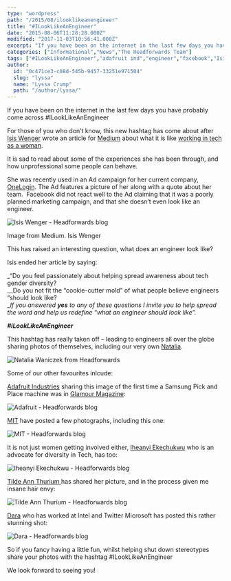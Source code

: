 ```yaml
---
type: "wordpress"
path: "/2015/08/ilooklikeanengineer"
title: "#ILookLikeAnEngineer"
date: "2015-08-06T11:28:28.000Z"
modified: "2017-11-03T10:56:41.000Z"
excerpt: "If you have been on the internet in the last few days you have probably come across #ILookLikeAnEngineer For those of you who don’t know, this new hashtag has come about after Isis Wenger wrote an article for Medium about what it is like working in tech as a woman. It is sad to read about some …"
categories: ["Informational","News","The Headforwards Team"]
tags: ["#ILookLikeAnEngineer","adafruit ind","engineer","facebook","Isis Wenger","medium","MIT","MITY","natalia","one login","Pintrest","twitter","Women in tech"]
author:
  id: "0c471ce3-c08d-545b-9457-33251e971504"
  slug: "lyssa"
  name: "Lyssa Crump"
  path: "/author/lyssa/"
---
```

If you have been on the internet in the last few days you have probably come across #ILookLikeAnEngineer

For those of you who don’t know, this new hashtag has come about after [Isis Wenger](https://twitter.com/isisanchalee) wrote an article for [Medium](https://medium.com) about what it is like [working in tech as a woman](https://medium.com/the-coffeelicious/you-may-have-seen-my-face-on-bart-8b9561003e0f).

It is sad to read about some of the experiences she has been through, and how unprofessional some people can behave.

She was recently used in an Ad campaign for her current company, [OneLogin](https://www.onelogin.com/). The Ad features a picture of her along with a quote about her team.  Facebook did not react well to the Ad claiming that it was a poorly planned marketing campaign, and that she doesn’t even look like an engineer.

![Isis Wenger - Headforwards blog ](http://www.headforwards.com/wp-content/uploads/2015/08/1-tM5CLfGMj4wIT4qGzxNQGQ-300x177.jpeg)

Image from Medium. Isis Wenger

This has raised an interesting question, what does an engineer look like?

Isis ended her article by saying:

_“Do you feel passionately about helping spread awareness about tech gender diversity?  
__Do you not fit the “cookie-cutter mold” of what people believe engineers “should look like?  
__If you answered **yes** to any of these questions I invite you to help spread the word and help us redefine “what an engineer should look like”._

_**#iLookLikeAnEngineer**_

This hashtag has really taken off – leading to engineers all over the globe sharing photos of themselves, including our very own [Natalia](https://twitter.com/natkuTala).

![Natalia Waniczek from Headforwards ](http://www.headforwards.com/wp-content/uploads/2015/08/Natalia-266x300.jpg)

Some of our other favourites inlcude:

[Adafruit Industries](https://twitter.com/adafruit) sharing this image of the first time a Samsung Pick and Place machine was in [Glamour Magazine](http://www.glamourmagazine.co.uk/):

![Adafruit - Headforwards blog](http://www.headforwards.com/wp-content/uploads/2015/08/Screen-Shot-2015-08-06-at-11.52.25-261x300.png)

[MIT](https://twitter.com/MIT) have posted a few photographs, including this one:

![MIT - Headforwards blog ](http://www.headforwards.com/wp-content/uploads/2015/08/Screen-Shot-2015-08-06-at-11.52.54-300x262.png)

It is not just women getting involved either, [Iheanyi Ekechukwu](https://twitter.com/kwuchu) who is an advocate for diversity in Tech, has too:

![Iheanyi Ekechukwu - Headforwards blog ](http://www.headforwards.com/wp-content/uploads/2015/08/Screen-Shot-2015-08-06-at-11.55.44-257x300.png)

[Tilde Ann Thurium ](https://twitter.com/annthurium)has shared her picture, and in the process given me insane hair envy:

![Tilde Ann Thurium - Headforwards blog ](http://www.headforwards.com/wp-content/uploads/2015/08/Screen-Shot-2015-08-06-at-11.56.49-180x300.png)

[Dara](https://twitter.com/daraoke) who has worked at Intel and Twitter Microsoft has posted this rather stunning shot:

![Dara - Headforwards blog ](http://www.headforwards.com/wp-content/uploads/2015/08/Screen-Shot-2015-08-06-at-12.20.41-300x231.png)

So if you fancy having a little fun, whilst helping shut down stereotypes share your photos with the hashtag #ILookLikeAnEngineer

We look forward to seeing you!